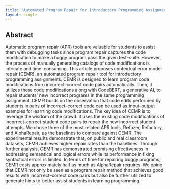 ```yaml
---
title: "Automated Program Repair for Introductory Programming Assignments"
layout: single
---
```


## Abstract
Automatic program repair (APR) tools are valuable for students to assist them with debugging tasks since program repair captures the code modification to make a buggy program pass the given test-suite. However, the process of manually generating catalogs of code modifications is intricate and time-consuming. This article proposes contextual error model repair (CEMR), an automated program repair tool for introductory programming assignments. CEMR is designed to learn program code modifications from incorrect–correct code pairs automatically. Then, it utilizes these code modifications along with CodeBERT, a generative AI, to repair students' new incorrect programs in the same programming assignment. CEMR builds on the observation that code edits performed by students in pairs of incorrect–correct code can be used as input–output examples for learning code modifications. The key idea of CEMR is to leverage the wisdom of the crowd: it uses the existing code modifications of incorrect–correct student code pairs to repair the new incorrect student attempts. We chose three of the most related APR tools, Refazer, Refactory, and AlphaRepair, as the baselines to compare against CEMR. The experimental results demonstrate that, on public and real classroom datasets, CEMR achieves higher repair rates than the baselines. Through further analysis, CEMR has demonstrated promising effectiveness in addressing semantical and logical errors while its performance in fixing syntactical errors is limited. In terms of time for repairing buggy programs, CEMR costs approximately half as much as AlphaRepair requires. We opine that CEMR not only be seen as a program repair method that achieves good results with incorrect–correct code pairs but also be further utilized to generate hints to better assist students in learning programming.
